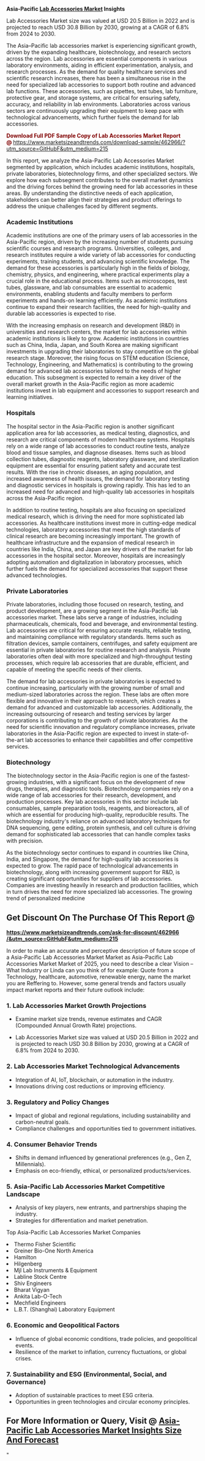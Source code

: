 <p><strong>Asia-Pacific&nbsp;<a href=""https://www.marketsizeandtrends.com/download-sample/462966/&amp;utm_source=GitHubF&amp;utm_medium=215"">Lab Accessories Market</a> Insights</strong></p><p>Lab Accessories Market size was valued at USD 20.5 Billion in 2022 and is projected to reach USD 30.8 Billion by 2030, growing at a CAGR of 6.8% from 2024 to 2030.</p><p><p>The Asia–Pacific lab accessories market is experiencing significant growth, driven by the expanding healthcare, biotechnology, and research sectors across the region. Lab accessories are essential components in various laboratory environments, aiding in efficient experimentation, analysis, and research processes. As the demand for quality healthcare services and scientific research increases, there has been a simultaneous rise in the need for specialized lab accessories to support both routine and advanced lab functions. These accessories, such as pipettes, test tubes, lab furniture, protective gear, and storage systems, are critical for ensuring safety, accuracy, and reliability in lab environments. Laboratories across various sectors are continuously upgrading their equipment to keep pace with technological advancements, which further fuels the demand for lab accessories. <p><strong><span style="color: #800000;">Download Full PDF Sample Copy of Lab Accessories Market Report @</span>&nbsp;</strong><a href="https://www.marketsizeandtrends.com/download-sample/462966/?utm_source=GitHubF&amp;utm_medium=215" target="_blank">https://www.marketsizeandtrends.com/download-sample/462966/?utm_source=GitHubF&amp;utm_medium=215</a></p>In this report, we analyze the Asia-Pacific Lab Accessories Market segmented by application, which includes academic institutions, hospitals, private laboratories, biotechnology firms, and other specialized sectors. We explore how each subsegment contributes to the overall market dynamics and the driving forces behind the growing need for lab accessories in these areas. By understanding the distinctive needs of each application, stakeholders can better align their strategies and product offerings to address the unique challenges faced by different segments.<h3>Academic Institutions</h3><p>Academic institutions are one of the primary users of lab accessories in the Asia-Pacific region, driven by the increasing number of students pursuing scientific courses and research programs. Universities, colleges, and research institutes require a wide variety of lab accessories for conducting experiments, training students, and advancing scientific knowledge. The demand for these accessories is particularly high in the fields of biology, chemistry, physics, and engineering, where practical experiments play a crucial role in the educational process. Items such as microscopes, test tubes, glassware, and lab consumables are essential to academic environments, enabling students and faculty members to perform experiments and hands-on learning efficiently. As academic institutions continue to expand their research facilities, the need for high-quality and durable lab accessories is expected to rise.<p>With the increasing emphasis on research and development (R&D) in universities and research centers, the market for lab accessories within academic institutions is likely to grow. Academic institutions in countries such as China, India, Japan, and South Korea are making significant investments in upgrading their laboratories to stay competitive on the global research stage. Moreover, the rising focus on STEM education (Science, Technology, Engineering, and Mathematics) is contributing to the growing demand for advanced lab accessories tailored to the needs of higher education. This subsegment is expected to remain a key driver of the overall market growth in the Asia-Pacific region as more academic institutions invest in lab equipment and accessories to support research and learning initiatives.<h3>Hospitals</h3><p>The hospital sector in the Asia-Pacific region is another significant application area for lab accessories, as medical testing, diagnostics, and research are critical components of modern healthcare systems. Hospitals rely on a wide range of lab accessories to conduct routine tests, analyze blood and tissue samples, and diagnose diseases. Items such as blood collection tubes, diagnostic reagents, laboratory glassware, and sterilization equipment are essential for ensuring patient safety and accurate test results. With the rise in chronic diseases, an aging population, and increased awareness of health issues, the demand for laboratory testing and diagnostic services in hospitals is growing rapidly. This has led to an increased need for advanced and high-quality lab accessories in hospitals across the Asia-Pacific region.<p>In addition to routine testing, hospitals are also focusing on specialized medical research, which is driving the need for more sophisticated lab accessories. As healthcare institutions invest more in cutting-edge medical technologies, laboratory accessories that meet the high standards of clinical research are becoming increasingly important. The growth of healthcare infrastructure and the expansion of medical research in countries like India, China, and Japan are key drivers of the market for lab accessories in the hospital sector. Moreover, hospitals are increasingly adopting automation and digitalization in laboratory processes, which further fuels the demand for specialized accessories that support these advanced technologies.<h3>Private Laboratories</h3><p>Private laboratories, including those focused on research, testing, and product development, are a growing segment in the Asia-Pacific lab accessories market. These labs serve a range of industries, including pharmaceuticals, chemicals, food and beverage, and environmental testing. Lab accessories are critical for ensuring accurate results, reliable testing, and maintaining compliance with regulatory standards. Items such as filtration devices, sample containers, centrifuges, and safety equipment are essential in private laboratories for routine research and analysis. Private laboratories often deal with more specialized and high-throughput testing processes, which require lab accessories that are durable, efficient, and capable of meeting the specific needs of their clients.<p>The demand for lab accessories in private laboratories is expected to continue increasing, particularly with the growing number of small and medium-sized laboratories across the region. These labs are often more flexible and innovative in their approach to research, which creates a demand for advanced and customizable lab accessories. Additionally, the increasing outsourcing of research and testing services by larger corporations is contributing to the growth of private laboratories. As the need for scientific innovation and regulatory compliance increases, private laboratories in the Asia-Pacific region are expected to invest in state-of-the-art lab accessories to enhance their capabilities and offer competitive services.<h3>Biotechnology</h3><p>The biotechnology sector in the Asia-Pacific region is one of the fastest-growing industries, with a significant focus on the development of new drugs, therapies, and diagnostic tools. Biotechnology companies rely on a wide range of lab accessories for their research, development, and production processes. Key lab accessories in this sector include lab consumables, sample preparation tools, reagents, and bioreactors, all of which are essential for producing high-quality, reproducible results. The biotechnology industry's reliance on advanced laboratory techniques for DNA sequencing, gene editing, protein synthesis, and cell culture is driving demand for sophisticated lab accessories that can handle complex tasks with precision.<p>As the biotechnology sector continues to expand in countries like China, India, and Singapore, the demand for high-quality lab accessories is expected to grow. The rapid pace of technological advancements in biotechnology, along with increasing government support for R&D, is creating significant opportunities for suppliers of lab accessories. Companies are investing heavily in research and production facilities, which in turn drives the need for more specialized lab accessories. The growing trend of personalized medicine</p><h2><strong>Get Discount On The Purchase Of This Report @&nbsp;</strong></h2><p><strong><a href=""https://www.marketsizeandtrends.com/ask-for-discount/462966/&amp;utm_source=GitHubF&amp;utm_medium=215"" target=""_blank"">https://www.marketsizeandtrends.com/ask-for-discount/462966<br />/&amp;utm_source=GitHubF&amp;utm_medium=215</a></strong></p><p>In order to make an accurate and perceptive description of future scope of a Asia-Pacific&nbsp;Lab Accessories Market Market as Asia-Pacific&nbsp;Lab Accessories Market Market of 2025, you need to describe a clear Vision &ndash; What Industry or Linda can you think of for example: Quote from a Technology, healthcare, automotive, renewable energy, name the market you are Reffering to. However, some general trends and factors usually impact market reports and their future outlook include:</p><h3>1.&nbsp;<strong>Lab Accessories Market Growth Projections</strong></h3><ul><li>Examine market size trends, revenue estimates and CAGR (Compounded Annual Growth Rate) projections.</li><li><p>Lab Accessories Market size was valued at USD 20.5 Billion in 2022 and is projected to reach USD 30.8 Billion by 2030, growing at a CAGR of 6.8% from 2024 to 2030.</p></li></ul><h3>2.&nbsp;<strong>Lab Accessories Market Technological Advancements</strong></h3><ul><li>Integration of AI, IoT, blockchain, or automation in the industry.</li><li>Innovations driving cost reductions or improving efficiency.</li></ul><h3>3.&nbsp;<strong>Regulatory and Policy Changes</strong></h3><ul><li>Impact of global and regional regulations, including sustainability and carbon-neutral goals.</li><li>Compliance challenges and opportunities tied to government initiatives.</li></ul><h3>4.&nbsp;<strong>Consumer Behavior Trends</strong></h3><ul><li>Shifts in demand influenced by generational preferences (e.g., Gen Z, Millennials).</li><li>Emphasis on eco-friendly, ethical, or personalized products/services.</li></ul><h3>5.&nbsp;<strong>Asia-Pacific Lab Accessories Market Competitive Landscape</strong></h3><ul><li>Analysis of key players, new entrants, and partnerships shaping the industry.</li><li>Strategies for differentiation and market penetration.</li></ul><p data-pm-slice=""1 1 []"">Top Asia-Pacific Lab Accessories Market Companies</p><div data-test-id=""""><p><li>Thermo Fisher Scientific</li><li> Greiner Bio-One North America</li><li> Hamilton</li><li> Hilgenberg</li><li> Mjl Lab Instruments & Equipment</li><li> Labline Stock Centre</li><li> Shiv Engineers</li><li> Bharat Vigyan</li><li> Ankita Lab-O-Tech</li><li> Mechfield Engineers</li><li> L.B.T. (Shanghai) Laboratory Equipment</li></p></div><h3>6.&nbsp;<strong>Economic and Geopolitical Factors</strong></h3><ul><li>Influence of global economic conditions, trade policies, and geopolitical events.</li><li>Resilience of the market to inflation, currency fluctuations, or global crises.</li></ul><h3>7.&nbsp;<strong>Sustainability and ESG (Environmental, Social, and Governance)</strong></h3><ul><li>Adoption of sustainable practices to meet ESG criteria.</li><li>Opportunities in green technologies and circular economy principles.</li></ul><h2><strong>For More Information or Query, Visit @&nbsp;</strong><a href=""https://www.verifiedmarketreports.com/product/lab-accessories-market/"" target=""_blank"">Asia-Pacific Lab Accessories Market Insights Size And Forecast</a></h2>"
